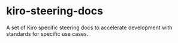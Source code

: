 # kiro-steering-docs

A set of Kiro specific steering docs to accelerate development with standards for specific use cases.